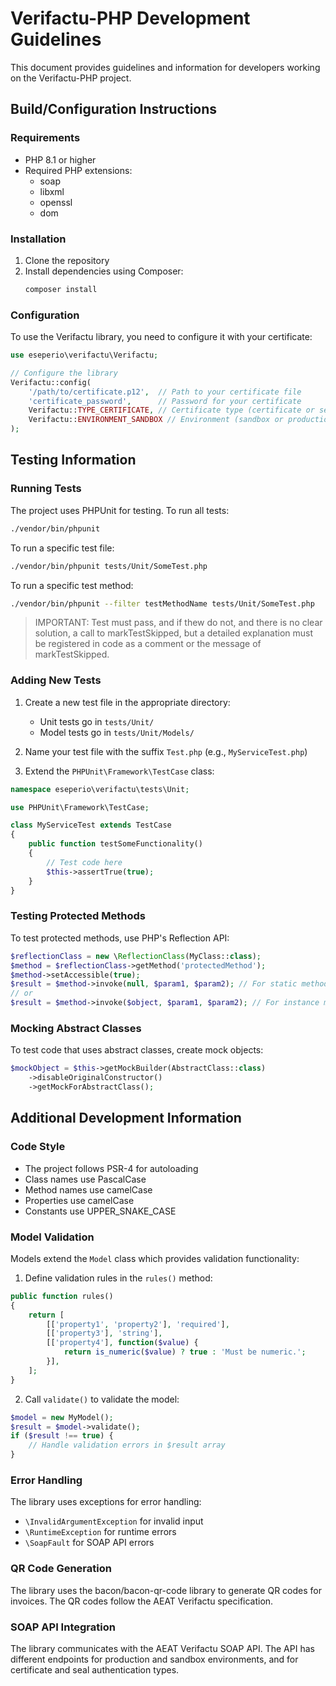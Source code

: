 # Verifactu-PHP Development Guidelines

This document provides guidelines and information for developers working on the Verifactu-PHP project.

## Build/Configuration Instructions

### Requirements

- PHP 8.1 or higher
- Required PHP extensions:
    - soap
    - libxml
    - openssl
    - dom

### Installation

1. Clone the repository
2. Install dependencies using Composer:
   ```bash
   composer install
   ```

### Configuration

To use the Verifactu library, you need to configure it with your certificate:

```php
use eseperio\verifactu\Verifactu;

// Configure the library
Verifactu::config(
    '/path/to/certificate.p12',  // Path to your certificate file
    'certificate_password',      // Password for your certificate
    Verifactu::TYPE_CERTIFICATE, // Certificate type (certificate or seal)
    Verifactu::ENVIRONMENT_SANDBOX // Environment (sandbox or production)
);
```

## Testing Information

### Running Tests

The project uses PHPUnit for testing. To run all tests:

```bash
./vendor/bin/phpunit
```

To run a specific test file:

```bash
./vendor/bin/phpunit tests/Unit/SomeTest.php
```

To run a specific test method:

```bash
./vendor/bin/phpunit --filter testMethodName tests/Unit/SomeTest.php
```

> IMPORTANT: Test must pass, and if thew do not, and there is no clear solution, a call to markTestSkipped, but a
> detailed explanation must be registered in code as a comment or the message of markTestSkipped.

### Adding New Tests

1. Create a new test file in the appropriate directory:
    - Unit tests go in `tests/Unit/`
    - Model tests go in `tests/Unit/Models/`

2. Name your test file with the suffix `Test.php` (e.g., `MyServiceTest.php`)

3. Extend the `PHPUnit\Framework\TestCase` class:

```php
namespace eseperio\verifactu\tests\Unit;

use PHPUnit\Framework\TestCase;

class MyServiceTest extends TestCase
{
    public function testSomeFunctionality()
    {
        // Test code here
        $this->assertTrue(true);
    }
}
```

### Testing Protected Methods

To test protected methods, use PHP's Reflection API:

```php
$reflectionClass = new \ReflectionClass(MyClass::class);
$method = $reflectionClass->getMethod('protectedMethod');
$method->setAccessible(true);
$result = $method->invoke(null, $param1, $param2); // For static methods
// or
$result = $method->invoke($object, $param1, $param2); // For instance methods
```

### Mocking Abstract Classes

To test code that uses abstract classes, create mock objects:

```php
$mockObject = $this->getMockBuilder(AbstractClass::class)
    ->disableOriginalConstructor()
    ->getMockForAbstractClass();
```

## Additional Development Information

### Code Style

- The project follows PSR-4 for autoloading
- Class names use PascalCase
- Method names use camelCase
- Properties use camelCase
- Constants use UPPER_SNAKE_CASE

### Model Validation

Models extend the `Model` class which provides validation functionality:

1. Define validation rules in the `rules()` method:

```php
public function rules()
{
    return [
        [['property1', 'property2'], 'required'],
        [['property3'], 'string'],
        [['property4'], function($value) {
            return is_numeric($value) ? true : 'Must be numeric.';
        }],
    ];
}
```

2. Call `validate()` to validate the model:

```php
$model = new MyModel();
$result = $model->validate();
if ($result !== true) {
    // Handle validation errors in $result array
}
```

### Error Handling

The library uses exceptions for error handling:

- `\InvalidArgumentException` for invalid input
- `\RuntimeException` for runtime errors
- `\SoapFault` for SOAP API errors

### QR Code Generation

The library uses the bacon/bacon-qr-code library to generate QR codes for invoices. The QR codes follow the AEAT
Verifactu specification.

### SOAP API Integration

The library communicates with the AEAT Verifactu SOAP API. The API has different endpoints for production and sandbox
environments, and for certificate and seal authentication types.
